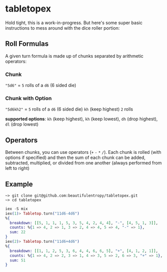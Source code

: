 # tabletopex
Hold tight, this is a work-in-progress. But here's some super basic instructions to mess around with the dice roller portion:

## Roll Formulas
A given turn formula is made up of chunks separated by arithmetic operators:

### Chunk
`"5d6"` = `5` rolls of a `d6` (6 sided die)

### Chunk with Option
`"5d6kh2"` = `5` rolls of a `d6` (6 sided die) `kh` (keep highest) `2` rolls

**supported options**: `kh` (keep highest), `kh` (keep lowest), `dh` (drop highest), `dl` (drop lowest)

## Operators
Between chunks, you can use operators (`+` `-` `*` `/`). Each chunk is rolled (with options if specified) and then the sum of each chunk can be added, subtracted, multiplied, or divided from one another (always performed from left to right)

## Example
```shell
~> git clone git@github.com:beautifulentropy/tabletopex.git
~> cd tabletopex
```
```elixir
iex -S mix
iex(1)> Tabletop.turn("11d6-4d6")
%{
  breakdown: [[5, 1, 1, 1, 5, 3, 5, 4, 2, 4, 4], "-", [4, 5, 1, 3]],
  counts: %{1 => 4, 2 => 1, 3 => 2, 4 => 4, 5 => 4, "-" => 1},
  sum: 22
}
iex(2)> Tabletop.turn("11d6+4d6")
%{
  breakdown: [[1, 1, 2, 5, 3, 6, 4, 4, 6, 6, 5], "+", [4, 1, 2, 1]],
  counts: %{1 => 4, 2 => 2, 3 => 1, 4 => 3, 5 => 2, 6 => 3, "+" => 1},
  sum: 51
}
```




